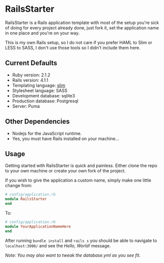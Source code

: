RailsStarter
============

RailsStarter is a Rails application template with most of the setup you're sick of doing for every project already done, just fork it, set the application name in one place and you're on your way.

This is my own Rails setup, so I do not care if you prefer HAML to Slim or LESS to SASS, I don't use those tools so I didn't include them here.

## Current Defaults
- Ruby version: 2.1.2
- Rails version: 4.1.1
- Templating language: [slim](https://slim-lang.com)
- Stylesheet language: SASS
- Development database: sqlite3
- Production database: Postgresql
- Server: Puma

## Other Dependencies
- Nodejs for the JavaScript runtime.
- Yes, you must have Rails installed on your machine...

## Usage

Getting started with RailsStarter is quick and painless. Either clone the repo to your own machine or create your own fork of the project.

If you wish to give the application a custom name, simply make one little change from:

```ruby
# config/application.rb
module RailsStarter
end
```

To:
```ruby
# config/application.rb
module YourApplicationNameHere
end
```

After running `bundle install` and `rails s` you should be able to navigate to `localhost:3000/` and see the *Hello, World!* message.

*Note: You may also want to tweak the database.yml as you see fit.*
